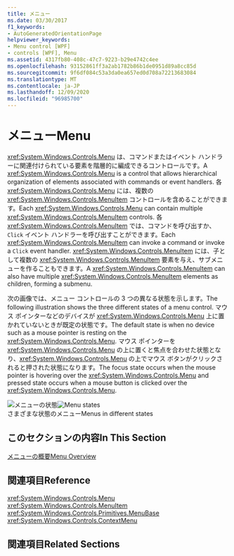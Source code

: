 ```yaml
---
title: メニュー
ms.date: 03/30/2017
f1_keywords:
- AutoGeneratedOrientationPage
helpviewer_keywords:
- Menu control [WPF]
- controls [WPF], Menu
ms.assetid: 4317fb80-408c-47c7-9223-b29e4742c4ee
ms.openlocfilehash: 93152861ff3a2ab1782b86b1de0951d89a8cc85d
ms.sourcegitcommit: 9f6df084c53a3da0ea657ed0d708a72213683084
ms.translationtype: MT
ms.contentlocale: ja-JP
ms.lasthandoff: 12/09/2020
ms.locfileid: "96985700"
---
```

# <a name="menu"></a><span data-ttu-id="a65ce-102">メニュー</span><span class="sxs-lookup"><span data-stu-id="a65ce-102">Menu</span></span>
<span data-ttu-id="a65ce-103"><xref:System.Windows.Controls.Menu> は、コマンドまたはイベント ハンドラーに関連付けられている要素を階層的に編成できるコントロールです。</span><span class="sxs-lookup"><span data-stu-id="a65ce-103">A <xref:System.Windows.Controls.Menu> is a control that allows hierarchical organization of elements associated with commands or event handlers.</span></span> <span data-ttu-id="a65ce-104">各 <xref:System.Windows.Controls.Menu> には、複数の <xref:System.Windows.Controls.MenuItem> コントロールを含めることができます。</span><span class="sxs-lookup"><span data-stu-id="a65ce-104">Each <xref:System.Windows.Controls.Menu> can contain multiple <xref:System.Windows.Controls.MenuItem> controls.</span></span> <span data-ttu-id="a65ce-105">各 <xref:System.Windows.Controls.MenuItem> では、コマンドを呼び出すか、`Click` イベント ハンドラーを呼び出すことができます。</span><span class="sxs-lookup"><span data-stu-id="a65ce-105">Each <xref:System.Windows.Controls.MenuItem> can invoke a command or invoke a `Click` event handler.</span></span> <span data-ttu-id="a65ce-106"><xref:System.Windows.Controls.MenuItem> には、子として複数の <xref:System.Windows.Controls.MenuItem> 要素を与え、サブメニューを作ることもできます。</span><span class="sxs-lookup"><span data-stu-id="a65ce-106">A <xref:System.Windows.Controls.MenuItem> can also have multiple <xref:System.Windows.Controls.MenuItem> elements as children, forming a submenu.</span></span>  
  
 <span data-ttu-id="a65ce-107">次の画像では、メニュー コントロールの 3 つの異なる状態を示します。</span><span class="sxs-lookup"><span data-stu-id="a65ce-107">The following illustration shows the three different states of a menu control.</span></span> <span data-ttu-id="a65ce-108">マウス ポインターなどのデバイスが <xref:System.Windows.Controls.Menu> 上に置かれていないときが既定の状態です。</span><span class="sxs-lookup"><span data-stu-id="a65ce-108">The default state is when no device such as a mouse pointer is resting on the <xref:System.Windows.Controls.Menu>.</span></span> <span data-ttu-id="a65ce-109">マウス ポインターを <xref:System.Windows.Controls.Menu> の上に置くと焦点を合わせた状態となり、<xref:System.Windows.Controls.Menu> の上でマウス ボタンがクリックされると押された状態になります。</span><span class="sxs-lookup"><span data-stu-id="a65ce-109">The focus state occurs when the mouse pointer is hovering over the <xref:System.Windows.Controls.Menu> and pressed state occurs when a mouse button is clicked over the <xref:System.Windows.Controls.Menu>.</span></span>  
  
 <span data-ttu-id="a65ce-110">![メニューの状態](./media/ss-ctl-menu.gif "SS_CTL_menu")</span><span class="sxs-lookup"><span data-stu-id="a65ce-110">![Menu states](./media/ss-ctl-menu.gif "SS_CTL_menu")</span></span>  
<span data-ttu-id="a65ce-111">さまざまな状態のメニュー</span><span class="sxs-lookup"><span data-stu-id="a65ce-111">Menus in different states</span></span>  
  
## <a name="in-this-section"></a><span data-ttu-id="a65ce-112">このセクションの内容</span><span class="sxs-lookup"><span data-stu-id="a65ce-112">In This Section</span></span>  
 [<span data-ttu-id="a65ce-113">メニューの概要</span><span class="sxs-lookup"><span data-stu-id="a65ce-113">Menu Overview</span></span>](menu-overview.md)  
  
## <a name="reference"></a><span data-ttu-id="a65ce-114">関連項目</span><span class="sxs-lookup"><span data-stu-id="a65ce-114">Reference</span></span>  
 <xref:System.Windows.Controls.Menu>  
  <xref:System.Windows.Controls.MenuItem>  
  <xref:System.Windows.Controls.Primitives.MenuBase>  
  <xref:System.Windows.Controls.ContextMenu>  
  
## <a name="related-sections"></a><span data-ttu-id="a65ce-115">関連項目</span><span class="sxs-lookup"><span data-stu-id="a65ce-115">Related Sections</span></span>
